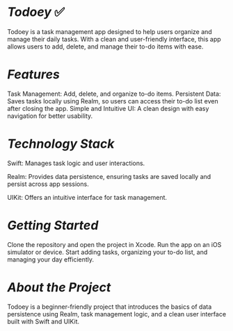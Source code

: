 # *Todoey* ✅

Todoey is a task management app designed to help users organize and manage their daily tasks. With a clean and user-friendly interface, this app allows users to add, delete, and manage their to-do items with ease.

# *Features*

Task Management: Add, delete, and organize to-do items.
Persistent Data: Saves tasks locally using Realm, so users can access their to-do list even after closing the app.
Simple and Intuitive UI: A clean design with easy navigation for better usability.

# *Technology Stack*

Swift: Manages task logic and user interactions.

Realm: Provides data persistence, ensuring tasks are saved locally and persist across app sessions.

UIKit: Offers an intuitive interface for task management.

# *Getting Started*

Clone the repository and open the project in Xcode.
Run the app on an iOS simulator or device.
Start adding tasks, organizing your to-do list, and managing your day efficiently.

# *About the Project*

Todoey is a beginner-friendly project that introduces the basics of data persistence using Realm, task management logic, and a clean user interface built with Swift and UIKit.


